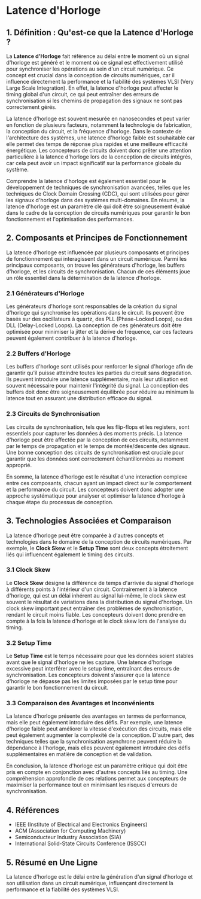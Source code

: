# Latence d'Horloge

## 1. Définition : Qu'est-ce que la **Latence d'Horloge** ?
La **Latence d'Horloge** fait référence au délai entre le moment où un signal d'horloge est généré et le moment où ce signal est effectivement utilisé pour synchroniser les opérations au sein d'un circuit numérique. Ce concept est crucial dans la conception de circuits numériques, car il influence directement la performance et la fiabilité des systèmes VLSI (Very Large Scale Integration). En effet, la latence d'horloge peut affecter le timing global d'un circuit, ce qui peut entraîner des erreurs de synchronisation si les chemins de propagation des signaux ne sont pas correctement gérés.

La latence d'horloge est souvent mesurée en nanosecondes et peut varier en fonction de plusieurs facteurs, notamment la technologie de fabrication, la conception du circuit, et la fréquence d'horloge. Dans le contexte de l'architecture des systèmes, une latence d'horloge faible est souhaitable car elle permet des temps de réponse plus rapides et une meilleure efficacité énergétique. Les concepteurs de circuits doivent donc prêter une attention particulière à la latence d'horloge lors de la conception de circuits intégrés, car cela peut avoir un impact significatif sur la performance globale du système.

Comprendre la latence d'horloge est également essentiel pour le développement de techniques de synchronisation avancées, telles que les techniques de Clock Domain Crossing (CDC), qui sont utilisées pour gérer les signaux d'horloge dans des systèmes multi-domaines. En résumé, la latence d'horloge est un paramètre clé qui doit être soigneusement évalué dans le cadre de la conception de circuits numériques pour garantir le bon fonctionnement et l'optimisation des performances.

## 2. Composants et Principes de Fonctionnement
La latence d'horloge est influencée par plusieurs composants et principes de fonctionnement qui interagissent dans un circuit numérique. Parmi les principaux composants, on trouve les générateurs d'horloge, les buffers d'horloge, et les circuits de synchronisation. Chacun de ces éléments joue un rôle essentiel dans la détermination de la latence d'horloge.

### 2.1 Générateurs d'Horloge
Les générateurs d'horloge sont responsables de la création du signal d'horloge qui synchronise les opérations dans le circuit. Ils peuvent être basés sur des oscillateurs à quartz, des PLL (Phase-Locked Loops), ou des DLL (Delay-Locked Loops). La conception de ces générateurs doit être optimisée pour minimiser la jitter et la dérive de fréquence, car ces facteurs peuvent également contribuer à la latence d'horloge.

### 2.2 Buffers d'Horloge
Les buffers d'horloge sont utilisés pour renforcer le signal d'horloge afin de garantir qu'il puisse atteindre toutes les parties du circuit sans dégradation. Ils peuvent introduire une latence supplémentaire, mais leur utilisation est souvent nécessaire pour maintenir l'intégrité du signal. La conception des buffers doit donc être soigneusement équilibrée pour réduire au minimum la latence tout en assurant une distribution efficace du signal.

### 2.3 Circuits de Synchronisation
Les circuits de synchronisation, tels que les flip-flops et les registers, sont essentiels pour capturer les données à des moments précis. La latence d'horloge peut être affectée par la conception de ces circuits, notamment par le temps de propagation et le temps de montée/descente des signaux. Une bonne conception des circuits de synchronisation est cruciale pour garantir que les données sont correctement échantillonnées au moment approprié.

En somme, la latence d'horloge est le résultat d'une interaction complexe entre ces composants, chacun ayant un impact direct sur le comportement et la performance du circuit. Les concepteurs doivent donc adopter une approche systématique pour analyser et optimiser la latence d'horloge à chaque étape du processus de conception.

## 3. Technologies Associées et Comparaison
La latence d'horloge peut être comparée à d'autres concepts et technologies dans le domaine de la conception de circuits numériques. Par exemple, le **Clock Skew** et le **Setup Time** sont deux concepts étroitement liés qui influencent également le timing des circuits.

### 3.1 Clock Skew
Le **Clock Skew** désigne la différence de temps d'arrivée du signal d'horloge à différents points à l'intérieur d'un circuit. Contrairement à la latence d'horloge, qui est un délai inhérent au signal lui-même, le clock skew est souvent le résultat de variations dans la distribution du signal d'horloge. Un clock skew important peut entraîner des problèmes de synchronisation, rendant le circuit moins fiable. Les concepteurs doivent donc prendre en compte à la fois la latence d'horloge et le clock skew lors de l'analyse du timing.

### 3.2 Setup Time
Le **Setup Time** est le temps nécessaire pour que les données soient stables avant que le signal d'horloge ne les capture. Une latence d'horloge excessive peut interférer avec le setup time, entraînant des erreurs de synchronisation. Les concepteurs doivent s'assurer que la latence d'horloge ne dépasse pas les limites imposées par le setup time pour garantir le bon fonctionnement du circuit.

### 3.3 Comparaison des Avantages et Inconvénients
La latence d'horloge présente des avantages en termes de performance, mais elle peut également introduire des défis. Par exemple, une latence d'horloge faible peut améliorer la vitesse d'exécution des circuits, mais elle peut également augmenter la complexité de la conception. D'autre part, des techniques telles que la synchronisation asynchrone peuvent réduire la dépendance à l'horloge, mais elles peuvent également introduire des défis supplémentaires en matière de conception et de validation.

En conclusion, la latence d'horloge est un paramètre critique qui doit être pris en compte en conjonction avec d'autres concepts liés au timing. Une compréhension approfondie de ces relations permet aux concepteurs de maximiser la performance tout en minimisant les risques d'erreurs de synchronisation.

## 4. Références
- IEEE (Institute of Electrical and Electronics Engineers)
- ACM (Association for Computing Machinery)
- Semiconducteur Industry Association (SIA)
- International Solid-State Circuits Conference (ISSCC)

## 5. Résumé en Une Ligne
La latence d'horloge est le délai entre la génération d'un signal d'horloge et son utilisation dans un circuit numérique, influençant directement la performance et la fiabilité des systèmes VLSI.